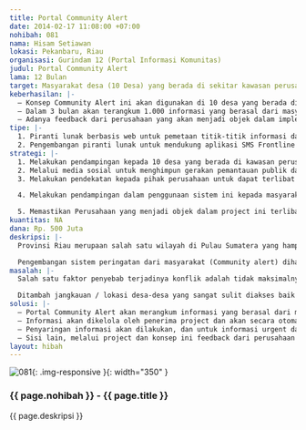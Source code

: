 ```yaml
---
title: Portal Community Alert
date: 2014-02-17 11:08:00 +07:00
nohibah: 081
nama: Hisam Setiawan
lokasi: Pekanbaru, Riau
organisasi: Gurindam 12 (Portal Informasi Komunitas)
judul: Portal Community Alert
lama: 12 Bulan
target: Masyarakat desa (10 Desa) yang berada di sekitar kawasan perusahaan
keberhasilan: |-
  – Konsep Community Alert ini akan digunakan di 10 desa yang berada di sekitar kawasan perusahaan
  – Dalam 3 bulan akan terangkum 1.000 informasi yang berasal dari masyarakat sekitar kawasan perusahaan melalui penggunaan telpon seluler
  – Adanya feedback dari perusahaan yang akan menjadi objek dalam implementasi community alert ini.
tipe: |-
  1. Piranti lunak berbasis web untuk pemetaan titik-titik informasi dari masyarakat sekitar kawasan perusahaan (Usahidi platfrom)
  2. Pengembangan piranti lunak untuk mendukung aplikasi SMS Frontline System
strategi: |-
  1. Melakukan pendampingan kepada 10 desa yang berada di kawasan perusahaan dengan indikator akses transporasti yang sulit dijangkau namun jaringan komunikasi memadai
  2. Melalui media sosial untuk menghimpun gerakan pemantauan publik dan pemerintah dalam menanggapi (respon) perusahaan terjadap informasi yang berasal dari masyarakat
  3. Melakukan pendekatan kepada pihak perusahaan untuk dapat terlibat dalam konsep community alert ini.

  4. Melakukan pendampingan dalam penggunaan sistem ini kepada masyarakat yang berada di sekitar kawasan perusahaan

  5. Memastikan Perusahaan yang menjadi objek dalam project ini terlibat dan melakuka respon atas informasi yang diterima
kuantitas: NA
dana: Rp. 500 Juta
deskripsi: |-
  Provinsi Riau merupaan salah satu wilayah di Pulau Sumatera yang hampir sebagian besar (75%) kawasan / lahan dimiliki oleh perusahaan industri kehuatanan (penghasil bubuk kertas) dan kelapa sawit. Bahkan 2 perusahaan penghasil bubur kertas (pulp & paper) terbesar di Asia berada di Provinsi Riau. Hampir 10 tahun terakhir terlalu banyak konflik terjadi antara perusahaan dengan masyarakat yang berada di sekitar konsesi perusahaan yang mengakibatkan kerugian baik material maupun korban jiwa.

  Pengembangan sistem peringatan dari masyarakat (Community alert) diharapkan dapat menjadi sebuah alternatif solusi dalam mengupayakan meminimalisasi / pencegahan terjadinya konflik sosial antara perusahaan dan masyarakat yang berada di sekitar kawasan perusahaan. Pemangkasan birokrasi maupun administrasi dalam proses penyampaian informasi / keluhan dari masyarakat yang tinggal disekitar kawasan perusahaan melalui perangkat seluler dan mengembangkan (rekayasa) piranti lunak untuk mendukung sistem community alert ini. Tidak hanya sebatas penyampaian keluhan/pengaduan namun konsep ini juga bisa menjadi media informasi antara masyarakat yang tinggal di sekitar kawasan perusahaan dengan para petinggi (pejabat) perusahaan tersebut melalui pesan singkat, surat elektronik dan media sosial.
masalah: |-
  Salah satu faktor penyebab terjadinya konflik adalah tidak maksimalnya pertukaran informasi antara perusahaan dan masyarakat yang berada di sekitar kawasan tersebut. Ditambah begitu panjangnya birokrasi/administrasi yang selalu menjadi alasan bagi perusahaan dalam merespon pengaduan-pengaduan atau keluhan dari masyarakat sekitar kawasan untuk meminimalisasi terjadinya konflik yang akan terjadi.

  Ditambah jangkauan / lokasi desa-desa yang sangat sulit diakses baik menggunakan transportasi darat maupun air serta belum tersebarnya jaringan komunikasi di beberapa desa-desa yang berada di dalam maupun sekitar kawasan perusahaan tersebut. Melalui konsep community alert ini diharapkan dapat menjadi alternatif solusi bagi masyarakat dalam menyamapaikan keluhan/pengaduan.
solusi: |-
  – Portal Community Alert akan merangkum informasi yang berasal dari masyarakat sekitar perusahaan (info pengaduan) yang akan dikirim menggunakan seluler (pesan singkat). Dengan terlebih dahulu melakukan pendampingan tentang konsep dan sistem untuk masyarakat
  – Informasi akan dikelola oleh penerima project dan akan secara otomatis terpublish di dalam website (secara on-line / konsep usahidi) melalui aplikasi sms frontline.
  – Penyaringan informasi akan dilakukan, dan untuk informasi urgent dapat lamgsung diteruskan kepada pihak-pihak yang terkait
  – Sisi lain, melalui project dan konsep ini feedback dari perusahaan yang akan menjadi salah satu objek dalam project ini akan terjadi sehingga terjadi pertukaran informasi terajdi dari kedua sisi.Tidak hanya pengaduan dan masyarakat namun informasi dari perusahaan kepada masyarakat juga bisa dilakukan. Aktivitas ini akan dilakukan dengan melakukan dialog intensif dengan perusahaan yang akan menjadi objek dalam konsep ini.
layout: hibah
---
```


![081](/static/img/hibahcms/081.png){: .img-responsive }{: width="350" }

### {{ page.nohibah }} - {{ page.title }}

{{ page.deskripsi }}
